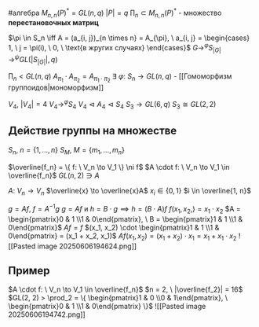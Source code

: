#алгебра 
$M_{n, n}(P)^* = GL(n, q)$
$|P| = q$
$\prod_{n} \subset M_{n, n}(P)^*$ - множество **перестановочных матриц**

$\pi \in S_n \iff A = (a_{i, j})_{n \times n} = A_{\pi}, \ a_{i, j} = \begin{cases} 1, \ j = \pi(i), \ 0, \ \text{в жругих случаях} \end{cases}$
$G \to^{\varphi} S_{|G|} \to^{\psi} GL(|S_{|G|}|, q)$

$\prod_n < GL(n, q)$
$A_{\pi_1} \cdot A_{\pi_2} = A_{\pi_1 \cdot \pi_2}$
$\exists \ \varphi: \ S_n \to GL(n, q)$ - [[Гомоморфизм группоидов|мономорфизм]]

$V_4, \ |V_4| = 4$
$V_4 \to^{\varphi} S_4$
$V_4 \vartriangleleft A_4 \vartriangleleft S_4$
$S_3 \to GL(6, q)$
$S_3 \cong GL(2, 2)$

## Действие группы на множестве
$S_n, \ n = \{ 1, \dots, n \}$
$S_M, \ M = \{ m_1, \dots, m_n \}$

$\overline{f_n} = \{ f: \ V_n \to V_1 \} \ni f$
$A \cdot f: \ V_n \to V_1 \in \overline{f_n}$
$GL(n, 2) \ni A$

$A: \ V_n \to V_n$
$\overline{x} \to \overline{x}A$
$x_i \in \{ 0, 1 \}$
$i \in \overline{1, n}$

$g = Af, \ f = A^{-1} g$
$g = Af$ и $h = B \cdot g \implies h = (B \cdot A) f$
$f(x_1, x_2,) = x_1 \cdot x_2$
$A = \begin{pmatrix}0 & 1 \\1 & 0\end{pmatrix}, \ B = \begin{pmatrix}1 & 1 \\1 & 0\end{pmatrix}$
$Af = f$
$(x_1, x_2) \cdot \begin{pmatrix}1 & 1 \\1 & 0\end{pmatrix} = (x_1 + x_2, x_1)$
$Af(x_1, x_2) = (x_1 + x_2) \cdot x_1 = x_1 + x_1 \cdot x_2$
![[Pasted image 20250606194624.png]]

## Пример
$A \cdot f: \ V_n \to V_1 \in \overline{f_n}$
$n = 2, \ |\overline{f_2}| = 16$
$GL(2, 2) > \prod_2 = \{ \begin{pmatrix}1 & 0 \\0 & 1\end{pmatrix}, \ \begin{pmatrix}0 & 1 \\1 & 0\end{pmatrix} \}$
![[Pasted image 20250606194742.png]]